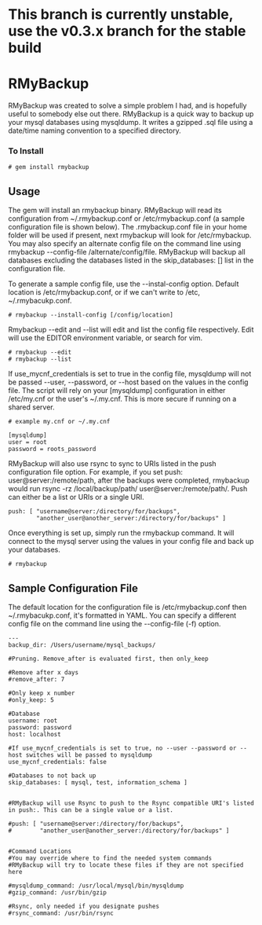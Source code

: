 # This branch is currently unstable, use the v0.3.x branch for the stable build

# RMyBackup

RMyBackup was created to solve a simple problem I had, and is hopefully useful to somebody else out there. RMyBackup is a quick way to backup up your mysql databases using mysqldump. It writes a gzipped .sql file using a date/time naming convention to a specified directory.

### To Install
    # gem install rmybackup
    
## Usage

The gem will install an rmybackup binary. RMyBackup will read its configuration from ~/.rmybackup.conf or /etc/rmybackup.conf (a sample configuration file is shown below). The .rmybackup.conf file in your home folder will be used if present, next rmybackup will look for /etc/rmybackup. You may also specify an alternate config file on the command line using rmybackup --config-file /alternate/config/file. RMyBackup will backup all databases excluding the databases listed in the skip_databases: [] list in the configuration file.

To generate a sample config file, use the --instal-config option. Default location is /etc/rmybackup.conf, or if we can't write to /etc, ~/.rmybacukp.conf.

    # rmybackup --install-config [/config/location]
    
Rmybackup --edit and --list will edit and list the config file respectively. Edit will use the EDITOR environment variable, or search for vim.

    # rmybackup --edit
    # rmybackup --list

If use_mycnf_credentials is set to true in the config file, mysqldump will not be passed --user, --password, or --host based on the values in the config file. The script will rely on your [mysqldump] configuration in either /etc/my.cnf or the user's ~/.my.cnf. This is more secure if running on a shared server.

    # example my.cnf or ~/.my.cnf
    
    [mysqldump]
    user = root
    password = roots_password

RMyBackup will also use rsync to sync to URIs listed in the push configuration file option. For example, if you set push: user@server:/remote/path, after the backups were completed, rmybackup would run rsync -rz /local/backup/path/ user@server:/remote/path/. Push can either be a list or URIs or a single URI.

    push: [ "username@server:/directory/for/backups", 
            "another_user@another_server:/directory/for/backups" ]

Once everything is set up, simply run the rmybackup command. It will connect to the mysql server using the values in your config file and back up your databases.

    # rmybackup


## Sample Configuration File

The default location for the configuration file is /etc/rmybackup.conf then ~/.rmybacukp.conf, it's formatted in YAML. You can specify a different config file on the command line using the --config-file (-f) option.

    ---
    backup_dir: /Users/username/mysql_backups/

    #Pruning. Remove_after is evaluated first, then only_keep

    #Remove after x days
    #remove_after: 7

    #Only keep x number
    #only_keep: 5

    #Database
    username: root
    password: password
    host: localhost

    #If use_mycnf_credentials is set to true, no --user --password or --host switches will be passed to mysqldump
    use_mycnf_credentials: false

    #Databases to not back up
    skip_databases: [ mysql, test, information_schema ]


    #RMyBackup will use Rsync to push to the Rsync compatible URI's listed in push:. This can be a single value or a list.

    #push: [ "username@server:/directory/for/backups", 
    #        "another_user@another_server:/directory/for/backups" ]


    #Command Locations
    #You may override where to find the needed system commands
    #RMyBackup will try to locate these files if they are not specified here

    #mysqldump_command: /usr/local/mysql/bin/mysqldump
    #gzip_command: /usr/bin/gzip

    #Rsync, only needed if you designate pushes
    #rsync_command: /usr/bin/rsync
